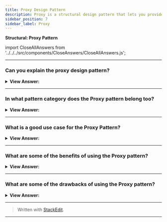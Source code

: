 ```yaml
---
title: Proxy Design Pattern
description: Proxy is a structural design pattern that lets you provide a substitute or placeholder for another object. A proxy controls access to the original object, allowing you to perform something either before or after the request gets through to the original object.
sidebar_position: 7
sidebar_label: Proxy
---
```


**Structural: Proxy Pattern**

import CloseAllAnswers from '../../../src/components/CloseAnswers/CloseAllAnswers.js';

<CloseAllAnswers />

---

### Can you explain the proxy design pattern?

<details className='answer'>
  <summary>
    <strong>View Answer:</strong>
  </summary>
  <div>
    <div>
      <strong>Interview Response:</strong> As the name suggests, the Proxy Pattern provides a surrogate or placeholder for another object to control access, reduce cost, and reduce complexity. The proxy could interface to anything – a network connection, a large object in memory, a file, or some other resource that is expensive or impossible to duplicate.<br/>
    </div>
    <div>
</div><br />
  <div><strong className="codeExample">Code Example #1:</strong><br /><br />

<img src="/img/javascript-proxy.jpg" /><br /><br />

**The objects participating in this pattern are:**

**Client** -- In example code: _the run() function_

- calls Proxy to request an operation

**Proxy** -- In example code: _GeoProxy_

- provides an interface similar to the real object
- maintains a reference that lets the proxy access the real object
- handles requests and forwards these to the real object

**RealSubject** -- In example code: _GeoCoder_

- defines the real object for which service is requested

<br/>

```js
function Flyweight(make, model, processor) {
  this.make = make;
  this.model = model;
  this.processor = processor;
}

let FlyWeightFactory = (function () {
  let flyweights = {};

  return {
    get: function (make, model, processor) {
      if (!flyweights[make + model]) {
        flyweights[make + model] = new Flyweight(make, model, processor);
      }
      return flyweights[make + model];
    },

    getCount: function () {
      let count = 0;
      for (let f in flyweights) count++;
      return count;
    },
  };
})();

function ComputerCollection() {
  let computers = {};
  let count = 0;

  return {
    add: function (make, model, processor, memory, tag) {
      computers[tag] = new Computer(make, model, processor, memory, tag);
      count++;
    },

    get: function (tag) {
      return computers[tag];
    },

    getCount: function () {
      return count;
    },
  };
}

let Computer = function (make, model, processor, memory, tag) {
  this.flyweight = FlyWeightFactory.get(make, model, processor);
  this.memory = memory;
  this.tag = tag;
  this.getMake = function () {
    return this.flyweight.make;
  };
  // ...
};

function run() {
  let computers = new ComputerCollection();

  computers.add('Dell', 'Studio XPS', 'Intel', '5G', 'Y755P');
  computers.add('Dell', 'Studio XPS', 'Intel', '6G', 'X997T');
  computers.add('Dell', 'Studio XPS', 'Intel', '2G', 'U8U80');
  computers.add('Dell', 'Studio XPS', 'Intel', '2G', 'NT777');
  computers.add('Dell', 'Studio XPS', 'Intel', '2G', '0J88A');
  computers.add('HP', 'Envy', 'Intel', '4G', 'CNU883701');
  computers.add('HP', 'Envy', 'Intel', '2G', 'TXU003283');

  console.log('Computers: ' + computers.getCount());
  console.log('Flyweights: ' + FlyWeightFactory.getCount());
}

run();

/*

OUTPUT:

Computers: 7
Flyweights: 2

*/
```

</div><br />
  <div><strong className="codeExample">Code Example #2:</strong><br /><br />

<img src="/img/proxy-pattern.png" /><br /><br />

```js
/*  External API*/
var FlightListAPI = function () {
  //creation
};

FlightListAPI.prototype = {
  getFlight: function () {
    // get master list of flights
    console.log('Generating flight List');
  },

  searchFlight: function (flightDetails) {
    // search through the flight list based on criteria
    console.log('Searching for flight');
  },

  addFlight: function (flightData) {
    // add a new flight to the database
    console.log('Adding new flight to DB');
  },
};

// creating the proxy
var FlightListProxy = function () {
  // getting a reference to the original object
  this.flightList = new FlightListAPI();
};

FlightListProxy.prototype = {
  getFlight: function () {
    return this.flightList.getFlight();
  },

  searchFlight: function (flightDetails) {
    return this.flightList.searchFlight(flightDetails);
  },

  addFlight: function (flightData) {
    return this.flightList.addFlight(flightData);
  },
};

console.log('----------With Proxy----------');
const proxy = new FlightListProxy();
console.log(proxy.getFlight());
/*
 
OUTPUT
 
----------With Proxy----------
Generating flight List
 
 
*/
```

</div><br />
  <div><strong className="codeExample">Code Example #3:</strong> Modern ES2015+<br /><br />

```js
class GetCapital {
  getMycapital(country) {
    if (country === 'Pakistan') {
      return 'Islamabad';
    } else if (country === 'India') {
      return 'New Delhi';
    } else if (country === 'Canada') {
      return 'Ottawa';
    } else if (country === 'Egypt') {
      return 'Cairo';
    } else {
      return '';
    }
  }
}

class ProxyGetCapital {
  constructor() {
    this.capital = new GetCapital();
    this.cache = {};
  }

  getMycapital(country) {
    if (!this.cache[country]) {
      var value = this.capital.getMycapital(country);
      this.cache[country] = value;
      return `${value}--Returning From GetCaptial`;
    } else {
      return `${this.cache[country]}--Returning from Cache`;
    }
  }
}

var capital = new ProxyGetCapital();
console.log(capital.getMycapital('Pakistan'));
console.log(capital.getMycapital('India'));
console.log(capital.getMycapital('Canada'));
console.log(capital.getMycapital('Egypt'));
console.log(capital.getMycapital('Egypt'));
console.log(capital.getMycapital('Egypt'));
console.log(capital.getMycapital('Pakistan'));
console.log(capital.getMycapital('Pakistan'));
console.log(capital.getMycapital('Canada'));

/*

OUTPUT:

Islamabad--Returning From GetCaptial
New Delhi--Returning From GetCaptial
Ottawa--Returning From GetCaptial
Cairo--Returning From GetCaptial
Cairo--Returning from Cache
Cairo--Returning from Cache
Islamabad--Returning from Cache
Islamabad--Returning from Cache
Ottawa--Returning from Cache

*/
```

</div>
 </div>

</details>

---

### In what pattern category does the Proxy pattern belong too?

<details>
  <summary>
    <strong>View Answer:</strong>
  </summary>
  <div>
    <div>
      <strong>Interview Response:</strong> The Proxy pattern belongs to the Structural design pattern category.
    </div>
  </div>
</details>

---

### What is a good use case for the Proxy Pattern?

<details>
  <summary>
    <strong>View Answer:</strong>
  </summary>
  <div>
    <div>
      <strong>Interview Response:</strong> The proxy pattern tries to reduce the workload on the target object. You can use it when dealing with heavy applications that perform a lot of network requests. Since delays could occur when responding to such requests, using a proxy pattern will allow the target object to not get overburdened with requests.<br/><br/>
      A real-life example is HTTP requests. These are expensive operations; hence, the proxy pattern helps in reducing the number of requests forwarded to the target.
    </div>

<br />
  </div>
</details>

---

### What are some of the benefits of using the Proxy pattern?

<details>
  <summary>
    <strong>View Answer:</strong>
  </summary>
  <div>
    <div>
      <strong>Interview Response:</strong> Benefits of the Proxy Pattern.
    </div>
    <br />
    <div></div>

- You can control the service object without clients knowing about it.
- You can manage the lifecycle of the service object when clients don’t care about it.
- The proxy works even if the service object isn’t ready or is not available.
- Open/Closed Principle. You can introduce new proxies without changing the service or clients

<br />
  </div>
</details>

---

### What are some of the drawbacks of using the Proxy pattern?

<details>
  <summary>
    <strong>View Answer:</strong>
  </summary>
  <div>
    <div>
      <strong>Interview Response:</strong> Drawbacks of the Proxy Pattern.
    </div>
    <br />
    <div></div>

- The code may become more complicated since you need to introduce a lot of new classes.
- The response from the service might get delayed or disrupted.

<br />
  </div>
</details>

---

> Written with [StackEdit](https://stackedit.io/).

---
